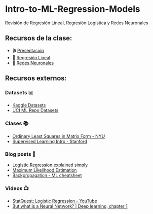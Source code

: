# Intro-to-ML-Regression-Models

Revisión de Regresión Lineal, Regresión Logística y Redes Neuronales

## Recursos de la clase:

- :clapper: [Presentación](https://docs.google.com/presentation/d/e/2PACX-1vQLz8Diqq2u8K9ffhiHAawUx8w0oBtWR47-z2QTV55trY4-KHY1FX4_YP6YAp3MQE0EFrrIFJw8c1dW/pub?start=false&loop=false&delayms=30000&slide=id.g8c1d7a0b92_0_131)
- :notebook: [Regresión Lineal](https://colab.research.google.com/drive/1TX80N1eaz2J2eKr1thIXUFtFvSRIOc2Y?usp=sharing)
- :notebook: [Redes Neuronales](https://colab.research.google.com/drive/1czI66gnRU-PGvGwORpAclZgmyxODOBwX?usp=sharing)

## Recursos externos:

### Datasets :bar_chart:

- [Kaggle Datasets](https://www.kaggle.com/datasets)
- [UCI ML Repo Datasets](https://archive.ics.uci.edu/ml/datasets.php)

### Clases :books:

- [Ordinary Least Squares in Matrix Form - NYU](https://web.stanford.edu/~mrosenfe/soc_meth_proj3/matrix_OLS_NYU_notes.pdf)
- [Supervised Learning Intro - Stanford](http://cs229.stanford.edu/notes/cs229-notes1.pdf)

### Blog posts :newspaper:

- [Logistic Regression explained simply](https://towardsdatascience.com/logistic-regression-explained-9ee73cede081)
- [Maximum Likelihood Estimation](https://towardsdatascience.com/maximum-likelihood-estimation-how-it-works-and-implementing-in-python-b0eb2efb360f)
- [Backpropagation - ML cheatsheet](https://ml-cheatsheet.readthedocs.io/en/latest/backpropagation.html)

### Videos :tv:

- [StatQuest: Logistic Regression - YouTube](https://www.youtube.com/watch?v=yIYKR4sgzI8)
- [But what is a Neural Network? | Deep learning, chapter 1](https://www.youtube.com/watch?v=aircAruvnKk)
